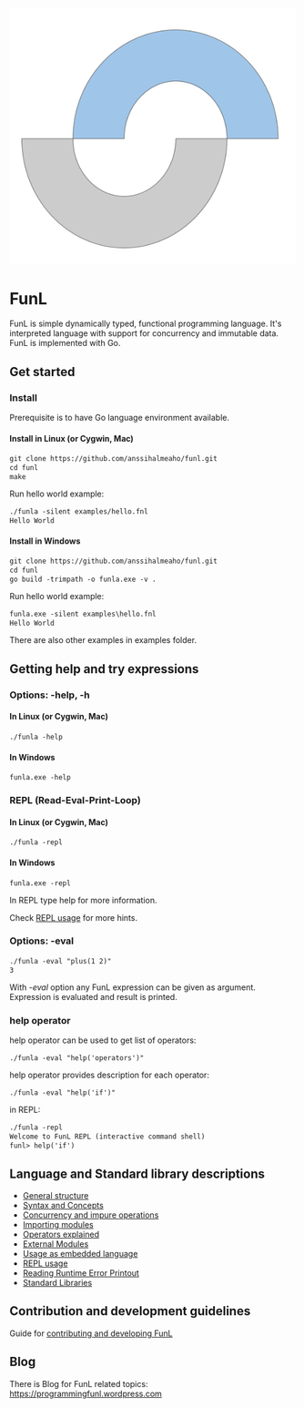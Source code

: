 ![](https://github.com/anssihalmeaho/funl/blob/master/funl_logo.png)

# FunL
FunL is simple dynamically typed, functional programming language.
It's interpreted language with support for concurrency and immutable data. 
FunL is implemented with Go.

## Get started
### Install

Prerequisite is to have Go language environment available.

#### Install in Linux (or Cygwin, Mac)
    git clone https://github.com/anssihalmeaho/funl.git
    cd funl
    make

Run hello world example:

    ./funla -silent examples/hello.fnl
    Hello World

#### Install in Windows
    git clone https://github.com/anssihalmeaho/funl.git
    cd funl
    go build -trimpath -o funla.exe -v .

Run hello world example:

    funla.exe -silent examples\hello.fnl
    Hello World

There are also other examples in examples folder.

## Getting help and try expressions

### Options: -help, -h
#### In Linux  (or Cygwin, Mac)
    ./funla -help

#### In Windows
    funla.exe -help

### REPL (Read-Eval-Print-Loop)
#### In Linux  (or Cygwin, Mac)
    ./funla -repl

#### In Windows
    funla.exe -repl

In REPL type help for more information.

Check [REPL usage](https://github.com/anssihalmeaho/funl/wiki/REPL-usage) for more hints.

### Options: -eval
    ./funla -eval "plus(1 2)"
    3

With _-eval_ option any FunL expression can be given as argument.
Expression is evaluated and result is printed.

### help operator

help operator can be used to get list of operators:

    ./funla -eval "help('operators')"

help operator provides description for each operator:

    ./funla -eval "help('if')"

in REPL:

    ./funla -repl
    Welcome to FunL REPL (interactive command shell)
    funl> help('if')

## Language and Standard library descriptions
* [General structure](https://github.com/anssihalmeaho/funl/wiki/General-Structure)
* [Syntax and Concepts](https://github.com/anssihalmeaho/funl/wiki/Syntax-and-concepts)
* [Concurrency and impure operations](https://github.com/anssihalmeaho/funl/wiki/Concurrency-and-impure-operations)
* [Importing modules](https://github.com/anssihalmeaho/funl/wiki/Importing-modules)
* [Operators explained](https://github.com/anssihalmeaho/funl/wiki/Operators-explained)
* [External Modules](https://github.com/anssihalmeaho/funl/wiki/External-Modules)
* [Usage as embedded language](https://github.com/anssihalmeaho/funl/wiki/Using-FunL-as-embedded-language)
* [REPL usage](https://github.com/anssihalmeaho/funl/wiki/REPL-usage)
* [Reading Runtime Error Printout](https://github.com/anssihalmeaho/funl/wiki/rteprint)
* [Standard Libraries](https://github.com/anssihalmeaho/funl/wiki/Standard-Libraries)

## Contribution and development guidelines
Guide for [contributing and developing FunL](https://github.com/anssihalmeaho/funl/blob/master/CONTRIBUTING.md)

## Blog
There is Blog for FunL related topics: https://programmingfunl.wordpress.com


